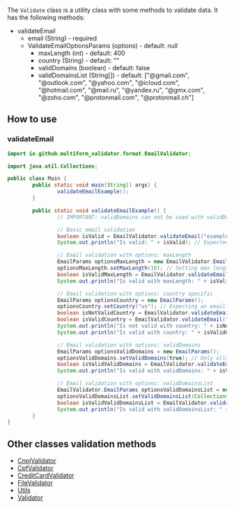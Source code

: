 The `Validate` class is a utility class with some methods to validate data. It has the following methods:

- validateEmail
    - email (String) - required
    - ValidateEmailOptionsParams (options) - default: null
        - maxLength (int) - default: 400
        - country (String) - default: ""
        - validDomains (boolean) - default: false
        - validDomainsList (String[]) - default: ["@gmail.com",
          "@outlook.com",
          "@yahoo.com",
          "@icloud.com",
          "@hotmail.com",
          "@mail.ru",
          "@yandex.ru",
          "@gmx.com",
          "@zoho.com",
          "@protonmail.com",
          "@protonmail.ch"]

## How to use

### validateEmail

```java
import io.github.multiform_validator.format.EmailValidator;

import java.util.Collections;

public class Main {
		public static void main(String[] args) {
				validateEmailExample();
		}

		public static void validateEmailExample() {
				// IMPORTANT: validDomains can not be used with validDomainsList, you can use only one of them

				// Basic email validation
				boolean isValid = EmailValidator.validateEmail("example@example.com");
				System.out.println("Is valid: " + isValid); // Expected: true

				// Email validation with options: maxLength
				EmailParams optionsMaxLength = new EmailValidator.EmailParams();
				optionsMaxLength.setMaxLength(10); // Setting max length to 10, which should fail for longer emails
				boolean isValidMaxLength = EmailValidator.validateEmail("longemail@example.com", optionsMaxLength);
				System.out.println("Is valid with maxLength: " + isValidMaxLength); // Expected: false

				// Email validation with options: country specific
				EmailParams optionsCountry = new EmailParams();
				optionsCountry.setCountry("us"); // Expecting an email from the US
				boolean isNotValidCountry = EmailValidator.validateEmail("example@domain.com", optionsCountry);
				boolean isValidCountry = EmailValidator.validateEmail("example@domain.com.us", optionsCountry);
				System.out.println("Is not valid with country: " + isNotValidCountry); // Expected: false
				System.out.println("Is valid with country: " + isValidCountry); // Expected: true

				// Email validation with options: validDomains
				EmailParams optionsValidDomains = new EmailParams();
				optionsValidDomains.setValidDomains(true); // Only allow certain domains (implementation specific)
				boolean isValidValidDomains = EmailValidator.validateEmail("example@gmail.com", optionsValidDomains);
				System.out.println("Is valid with validDomains: " + isValidValidDomains); // Expected: true

				// Email validation with options: validDomainsList
				EmailValidator.EmailParams optionsValidDomainsList = new EmailValidator.EmailParams();
				optionsValidDomainsList.setValidDomainsList(Collections.singletonList("specificdomain.com")); // Adding a specific domain to the list
				boolean isValidValidDomainsList = EmailValidator.validateEmail("example@specificdomain.com", optionsValidDomainsList);
				System.out.println("Is valid with validDomainsList: " + isValidValidDomainsList); // Expected: true
		}
}
```

## Other classes validation methods

- [CnpjValidator](https://multiform-validator.github.io/java/classes/CnpjValidator)
- [CpfValidator](https://multiform-validator.github.io/java/classes/CpfValidator)
- [CreditCardValidator](https://multiform-validator.github.io/java/classes/CreditCardValidator)
- [FileValidator](https://multiform-validator.github.io/java/classes/FileValidator)
- [Utils](https://multiform-validator.github.io/java/classes/Utils)
- [Validator](https://multiform-validator.github.io/java/classes/Validator)
